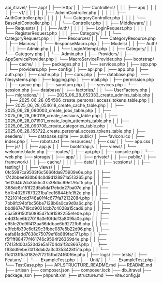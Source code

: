 api_itravel/
├── app/
│   ├── Http/
│   │   ├── Controllers/
│   │   │   ├── api/
│   │   │   │   ├── v1/
│   │   │   │   │   ├── AdminController.php
│   │   │   │   │   ├── AuthController.php
│   │   │   │   │   └── CategoryController.php
│   │   │   │   └── BaseApiController.php
│   │   │   └── Controller.php
│   │   ├── Middleware/
│   │   ├── Requests/
│   │   │   ├── Auth/
│   │   │   │   ├── LoginRequest.php
│   │   │   │   └── RegisterRequest.php
│   │   │   ├── Category/
│   │   │       └── CategoryRequest.php
│   │   ├── Resources/
│   │       └── CategoryResource.php
│   ├── Macros/
│   │   └── ResponseMacro.php
│   ├── Models/
│   │   ├── Auth/
│   │   │   ├── Admin.php
│   │   │   └── LoginAttempt.php
│   │   ├── Category/
│   │   │   └── Category.php
│   │   └── Admin.php
│   ├── Providers/
│       ├── AppServiceProvider.php
│       └── MacroServiceProvider.php
├── bootstrap/
│   ├── cache/
│   │   ├── packages.php
│   │   └── services.php
│   ├── app.php
│   └── providers.php
├── config/
│   ├── api.php
│   ├── app.php
│   ├── auth.php
│   ├── cache.php
│   ├── cors.php
│   ├── database.php
│   ├── filesystems.php
│   ├── logging.php
│   ├── mail.php
│   ├── permission.php
│   ├── queue.php
│   ├── sanctum.php
│   ├── services.php
│   └── session.php
├── database/
│   ├── factories/
│   │   └── UserFactory.php
│   ├── migrations/
│   │   ├── 2025_06_28_052333_create_admins_table.php
│   │   ├── 2025_06_28_054506_create_personal_access_tokens_table.php
│   │   ├── 2025_06_28_054618_create_cache_table.php
│   │   ├── 2025_06_28_060003_create_jobs_table.php
│   │   ├── 2025_06_28_060119_create_sessions_table.php
│   │   ├── 2025_06_28_071901_create_login_attempts_table.php
│   │   ├── 2025_06_28_090708_create_categories_table.php
│   │   └── 2025_06_28_153722_create_personal_access_tokens_table.php
│   ├── seeders/
│   └── database.sqlite
├── public/
│   ├── favicon.ico
│   ├── index.php
│   └── robots.txt
├── resources/
│   ├── css/
│   │   └── app.css
│   ├── js/
│   │   ├── app.js
│   │   └── bootstrap.js
│   ├── views/
│       └── welcome.blade.php
├── routes/
│   ├── api.php
│   ├── console.php
│   └── web.php
├── storage/
│   ├── app/
│   │   ├── private/
│   │   ├── public/
│   ├── framework/
│   │   ├── cache/
│   │   │   ├── data/
│   │   ├── sessions/
│   │   ├── testing/
│   │   ├── views/
│   │       ├── 0fc5987ca9503f6c5666fda875909e6e.php
│   │       ├── 1742bbee930b64c0d9d128971a513265.php
│   │       ├── 1e02d4b2da3b55c37a38dbc69ef76cf5.php
│   │       ├── 368dc8c151f22d5a5da17ebde27ba07c.php
│   │       ├── 5b7c40297673231ba1ce16844bfc152e.php
│   │       ├── 7221014cdd748a01f4c677fa72132084.php
│   │       ├── 7bb9fc94bfbc56be7128b0a0ca9d0a6c.php
│   │       ├── bbd867e719cd9031dcb7c4028a15cad9.php
│   │       ├── c5a589150fb0895d7fd91592255e1e0e.php
│   │       ├── e4d31ce6b27018a3e10fdcf3a8095a0c.php
│   │       ├── e95fe20c9ff413aa66ddbae6b9272fb6.php
│   │       ├── e9febfb39c6df29c3fbbc087e5b22d96.php
│   │       ├── eafa81add7638c75079ef6b889fac171.php
│   │       ├── f5f1ff88477f461746c9594f26369d4e.php
│   │       ├── f7413fd00a520d3e5a1704da1f3c8667.php
│   │       ├── f93dd9ebe74f18dab2a3c3353428f51a.php
│   │       └── ffd0131f5a3182e7f72f5fbd24f60f6e.php
│   ├── logs/
├── tests/
│   ├── Feature/
│   │   └── ExampleTest.php
│   ├── Unit/
│   │   └── ExampleTest.php
│   └── TestCase.php
├── API_STRUCTURE_README.md
├── README.md
├── artisan
├── composer.json
├── composer.lock
├── db_itravel
├── package.json
├── phpunit.xml
├── structure.md
└── vite.config.js

